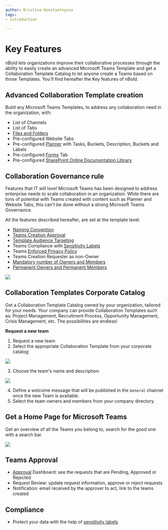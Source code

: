 ```yaml
---
author: Kristina Konstantnyova
tags:
- introduction

---
```

# Key Features
nBold lets organizations improve their collaborative processes through the ability to easily create an advanced Microsoft Teams Template and get a Collaboration Template Catalog to let anyone create a Teams based on those Templates. You'll find hereafter the Key features of nBold.

## Advanced Collaboration Template creation
Build any Microsoft Teams Templates, to address any collaboration need in the organization, with:
* List of Channels
* List of Tabs
* [Files and Folders](/catalog-manager-guide/collaboration-templates/files-and-folders)
* Pre-configured Website Tabs
* Pre-configured [Planner](/catalog-manager-guide/collaboration-templates/microsoft-planner) with Tasks, Buckets, Description, Buckets and Labels
* Pre-configured [Forms](/catalog-manager-guide/collaboration-templates/microsoft-forms) Tab
* Pre-configured [SharePoint Online Documentation Library](/catalog-manager-guide/collaboration-templates/sharepoint-library)

## Collaboration Governance rule
Features that IT will love! Microsoft Teams has been designed to address enterprise needs to scale collaboration in an organization. While there are tons of potential with Teams created with content such as Planner and Website Tabs, this can't be done without a strong Microsoft Teams Governance.

All the features described hereafter, are set at the template level:
* [Naming Convention](/catalog-manager-guide/governance-policies/naming-conventions)
* [Teams Creation Approval](/catalog-manager-guide/governance-policies/approval)
* [Template Audience Targeting](/catalog-manager-guide/governance-policies/audience-targeting)
* Teams Compliance with [Sensitivity Labels](/catalog-manager-guide/governance-policies/sensitivity-labels)
* Teams [Enforced Privacy Policy](/catalog-manager-guide/governance-policies/security-policy)
* Teams Creation Requester as non-Owner
* [Mandatory number of Owners and Members](/catalog-manager-guide/governance-policies/mandatory-number-of-owners-and-members)
* [Permanent Owners and Permanent Members](/catalog-manager-guide/governance-policies/permanent-owners-and-members-policy)

![](https://downloads.intercomcdn.com/i/o/462804740/66f3b89c10e5add4bf608298/Screenshot+2022-02-10+at+10.43.05.png)

## Collaboration Templates Corporate Catalog
Get a Collaboration Template Catalog owned by your organization, tailored for your needs. Your company can provide Collaboration Templates such as: Project Management, Recruitment Process, Opportunity Management, Crisis Management, etc. The possibilities are endless!

**Request a new team**

1. Request a new team
2. Select the appropriate Collaboration Template from your corporate catalog:

![](https://downloads.intercomcdn.com/i/o/175628319/9367e7d111ffcaeb0e0001b5/image.png)

3. Choose the team's name and description:

![](https://downloads.intercomcdn.com/i/o/175628523/60feb48f0bd397ca2b0f343d/image.png)

4. Define a welcome message that will be published in the `General` channel once the new Team is available.
5. Select the team owners and members from your company directory.

## Get a Home Page for Microsoft Teams

Get an overview of all the Teams you belong to, search for the good one with a search bar.

![](https://downloads.intercomcdn.com/i/o/175628763/d8e021026209861b63a4ac27/image.png)

## Teams Approval

* [Approval](/catalog-manager-guide/governance-policies/approval) Dashboard: see the requests that are Pending, Approved or Rejected
* Request Review: update request information, approve or reject requests
* Notification: email received by the approver to act, link to the teams created

## Compliance

* Protect your data with the help of [sensitivity labels](/catalog-manager-guide/governance-policies/security-policy)